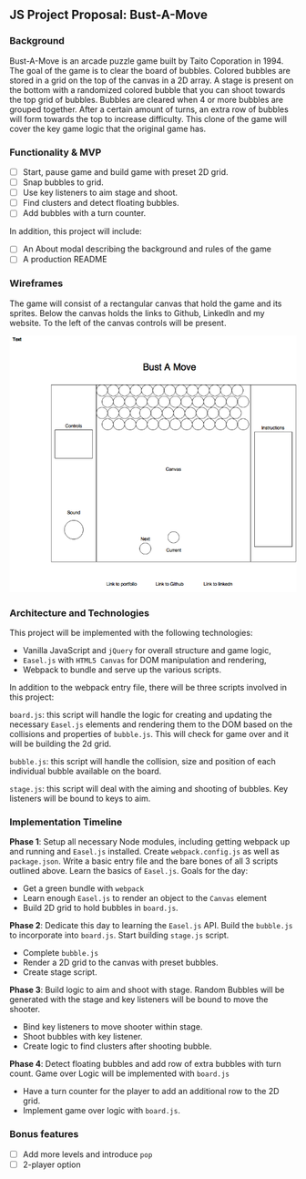 ## JS Project Proposal: Bust-A-Move

### Background

Bust-A-Move is an arcade puzzle game built by Taito Coporation in 1994.  The goal of the game is to clear the board of bubbles.  Colored bubbles are stored in a grid on the top of the canvas in a 2D array.  A stage is present on the bottom with a randomized colored bubble that you can shoot towards the top grid of bubbles.  Bubbles are cleared when 4 or more bubbles are grouped together.  After a certain amount of turns, an extra row of bubbles will form towards the top to increase difficulty.  This clone of the game will cover the key game logic that the original game has.

### Functionality & MVP  

- [ ] Start, pause game and build game with preset 2D grid.
- [ ] Snap bubbles to grid.
- [ ] Use key listeners to aim stage and shoot.
- [ ] Find clusters and detect floating bubbles.
- [ ] Add bubbles with a turn counter.

In addition, this project will include:

- [ ] An About modal describing the background and rules of the game
- [ ] A production README

### Wireframes

The game will consist of a rectangular canvas that hold the game and its sprites.  Below the canvas holds the links to Github, Linkedln and my website.  To the left of the canvas controls will be present.

![wireframes](wireframe/game.png)

### Architecture and Technologies

This project will be implemented with the following technologies:

- Vanilla JavaScript and `jQuery` for overall structure and game logic,
- `Easel.js` with `HTML5 Canvas` for DOM manipulation and rendering,
- Webpack to bundle and serve up the various scripts.

In addition to the webpack entry file, there will be three scripts involved in this project:

`board.js`: this script will handle the logic for creating and updating the necessary `Easel.js` elements and rendering them to the DOM based on the collisions and properties of `bubble.js`.  This will check for game over and it will be building the 2d grid.

`bubble.js`: this script will handle the collision, size and position of each individual bubble available on the board.

`stage.js`: this script will deal with the aiming and shooting of bubbles.  Key listeners will be bound to keys to aim.

### Implementation Timeline

**Phase 1**: Setup all necessary Node modules, including getting webpack up and running and `Easel.js` installed.  Create `webpack.config.js` as well as `package.json`.  Write a basic entry file and the bare bones of all 3 scripts outlined above.  Learn the basics of `Easel.js`.  Goals for the day:

- Get a green bundle with `webpack`
- Learn enough `Easel.js` to render an object to the `Canvas` element
- Build 2D grid to hold bubbles in `board.js`.

**Phase 2**: Dedicate this day to learning the `Easel.js` API.  Build the `bubble.js` to incorporate into `board.js`.  Start building `stage.js` script.

- Complete `bubble.js `
- Render a 2D grid to the canvas with preset bubbles.
- Create stage script.

**Phase 3**: Build logic to aim and shoot with stage.  Random Bubbles will be generated with the stage and key listeners will be bound to move the shooter.

- Bind key listeners to move shooter within stage.
- Shoot bubbles with key listener.
- Create logic to find clusters after shooting bubble.


**Phase 4**: Detect floating bubbles and add row of extra bubbles with turn count.  Game over Logic will be implemented with `board.js`

- Have a turn counter for the player to add an additional row to the 2D grid.
- Implement game over logic with `board.js`.


### Bonus features

- [ ] Add more levels and introduce `pop`
- [ ] 2-player option
